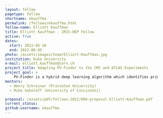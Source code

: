 ```yaml
---
layout: fellow
pagetype: fellow
shortname: ekauffma
permalink: /fellows/ekauffma.html
fellow-name: Elliott Kauffman
title: Elliott Kauffman - IRIS-HEP Fellow
active: True
dates:
  start: 2022-05-16
  end: 2022-08-05
photo: /assets/images/team/Elliott-Kauffman.jpg
institution: Duke University
e-mail: elliott.kauffman@cern.ch
project_title: Adapting PV-Finder to the CMS and ATLAS Experiments
project_goal: >
    PV-Finder is a hybrid deep learning algorithm which identifies primary vertices. This algorithm was developed for use in conjunction with the LHCb detector in Run 3 of the LHC, which will experience a luminosity that is 5.5 times that of Run 2. In LHCb data, the efficiency of the CNN has inreased from to 90% to past  98% over the course of the past few years. The success of PV-Finder motivates its extension to both the ATLAS and CMS experiments. This project is concerned with the adaptation of the PV-Finder algorithm to ATLAS and CMS. Difference in detector geometry, data structure, density of particle tracks, and track resolution between experiments generate enough variation to motivate a dedicated project.
mentors:
  - Henry Schreiner (Princeton University)
  - Mike Sokoloff (University of Cincinnati)

proposal: /assets/pdf/fellows-2022/006-proposal-Elliott-Kauffman.pdf
current_status:
github-username: ekauffma
---
```


